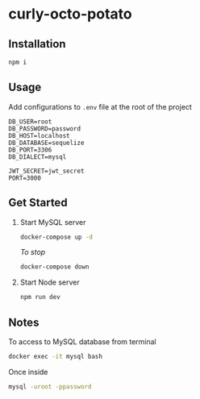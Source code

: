 # curly-octo-potato

## Installation

```bash
npm i
```

## Usage

Add configurations to `.env` file at the root of the project

```
DB_USER=root
DB_PASSWORD=password
DB_HOST=localhost
DB_DATABASE=sequelize
DB_PORT=3306
DB_DIALECT=mysql

JWT_SECRET=jwt_secret
PORT=3000
```

## Get Started

1. Start MySQL server

   ```bash
   docker-compose up -d
   ```

   _To stop_

   ```bash
   docker-compose down
   ```

2. Start Node server
   ```bash
   npm run dev
   ```

## Notes

To access to MySQL database from terminal

```bash
docker exec -it mysql bash
```

Once inside

```bash
mysql -uroot -ppassword
```

